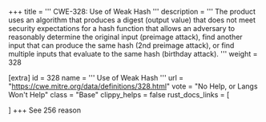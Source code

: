 +++
title = '''
CWE-328: Use of Weak Hash
'''
description	= '''
The product uses an algorithm that produces a digest (output value) that does not meet security expectations for a hash function that allows an adversary to reasonably determine the original input (preimage attack), find another input that can produce the same hash (2nd preimage attack), or find multiple inputs that evaluate to the same hash (birthday attack).
'''
weight = 328

[extra]
id = 328
name = '''
Use of Weak Hash
'''
url = "https://cwe.mitre.org/data/definitions/328.html"
vote = "No Help, or Langs Won't Help"
class = "Base"
clippy_helps = false
rust_docs_links = [
	
]
+++
See 256 reason